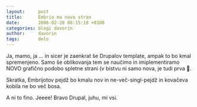 ```yaml
---
layout:		post
title:		Embrio ma novo stran
date:		2006-02-28 08:15:18 +0100
categories:	blogi davorin
author:		davorin
tags: 		delo
---
```


Ja, mamo, ja … in sicer je zaenkrat še Drupalov template, ampak to bo kmal spremenjeno. Samo še oblikovanja tem se naučimo in imiplementiramo NOVO grafično podobo spletne strani (v bistvu ni samo nova, je tudi prva 🙂.

Skratka, Embrijotov pejdž bo kmalu nov in ne-več-singl-pejdž in kovačeva kobila ne bo več bosa.

A ni to fino. Jeeee! Bravo Drupal, juhu, mi vsi.
